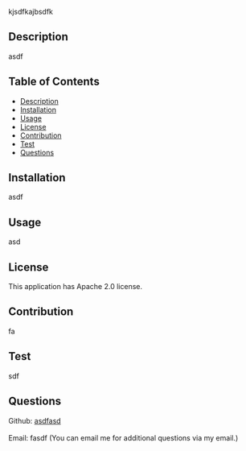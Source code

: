 
  kjsdfkajbsdfk
  
  ## Description
  asdf

  ## Table of Contents 
  - [Description](#description)
  - [Installation](#installation)
  - [Usage](#usage)
  - [License](#license)
  - [Contribution](#contribution)
  - [Test](#test)
  - [Questions](#question)

  ## Installation
  asdf

  ## Usage
  asd

  ## License
  This application has Apache 2.0 license. 

  ## Contribution
  fa

  ## Test
  sdf

  ## Questions
  Github: [asdfasd](https://github.com/asdfasd)<br />
  <br />
  Email: fasdf (You can email me for additional questions via my email.)

  